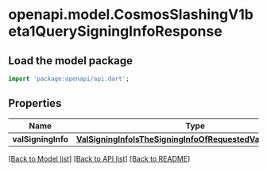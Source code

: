 # openapi.model.CosmosSlashingV1beta1QuerySigningInfoResponse

## Load the model package
```dart
import 'package:openapi/api.dart';
```

## Properties
Name | Type | Description | Notes
------------ | ------------- | ------------- | -------------
**valSigningInfo** | [**ValSigningInfoIsTheSigningInfoOfRequestedValConsAddress**](ValSigningInfoIsTheSigningInfoOfRequestedValConsAddress.md) |  | [optional] 

[[Back to Model list]](../README.md#documentation-for-models) [[Back to API list]](../README.md#documentation-for-api-endpoints) [[Back to README]](../README.md)


